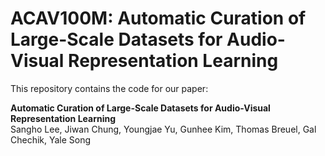 # ACAV100M: Automatic Curation of Large-Scale Datasets for Audio-Visual Representation Learning

This repository contains the code for our paper:

**Automatic Curation of Large-Scale Datasets for Audio-Visual Representation Learning** <br>
Sangho Lee, Jiwan Chung, Youngjae Yu, Gunhee Kim, Thomas Breuel, Gal Chechik, Yale Song <br>
